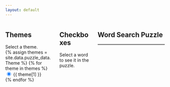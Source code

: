 ```yaml
---
layout: default
---
```


<script>
  document.addEventListener("DOMContentLoaded", function() {
    var themesRadioButtons = document.querySelectorAll('input[type="radio"][name="themes"]');
    var checkboxesContainer = document.getElementById('checkboxForm'); // Get the checkboxes container
    var wordCellsMap = {}; // Object to store cell indices for each word

    themesRadioButtons.forEach(function(radioButton) {
      radioButton.addEventListener("change", function() {
        var selectedTheme = this.getAttribute("data-word");
        var words = {{ site.data.puzzle_data.Easy_Placed_Words | jsonify }};
        var wordList = words[selectedTheme];
        updateCheckboxes(wordList);
        var puzzles = {{ site.data.puzzle_data.Easy_Boards | jsonify }};
        populatePuzzle(puzzles[selectedTheme]);
      });
    });

    function populatePuzzle(puzzle) {
      var puzzleTable = document.getElementById('puzzleTable');
      puzzleTable.innerHTML = ''; // Clear previous puzzle

      // Iterate through rows and cells to populate puzzle table
      puzzle.forEach(function(row) {
        var tr = document.createElement('tr');
        row.forEach(function(cell) {
          var td = document.createElement('td');
          td.setAttribute('data-letter', cell);
          td.textContent = cell;
          tr.appendChild(td);
        });
        puzzleTable.appendChild(tr);
      });
    }

    function updateCheckboxes(wordList) {
      checkboxesContainer.innerHTML = ''; // Clear previous checkboxes

      // Loop through the wordList and generate checkboxes and labels
      wordList.forEach(function(item, index) {
        var checkbox = document.createElement('input');
        checkbox.type = 'checkbox';
        checkbox.id = 'checkbox' + index;
        checkbox.name = 'checkbox' + index;
        checkbox.setAttribute('data-word', item); // Set data-word attribute
        checkboxesContainer.appendChild(checkbox);

        var label = document.createElement('label');
        label.setAttribute('for', 'checkbox' + index);
        label.textContent = item;
        checkboxesContainer.appendChild(label);

        var lineBreak = document.createElement('br');
        checkboxesContainer.appendChild(lineBreak);
      });
    }

    // Attach event listeners for checkboxes after they are generated
    checkboxesContainer.addEventListener("change", function(event) {
      if (event.target.type === 'checkbox') {
        var isChecked = event.target.checked;
        var word = event.target.getAttribute("data-word");
        var puzzleTable = document.getElementById('puzzleTable');
        var puzzleCells = puzzleTable.getElementsByTagName("td");

        if (isChecked) {
          markWordInPuzzle(puzzleCells, word);
        } else {
          resetWordInPuzzle(word);
        }
      }
    });

    // Function definitions for marking and resetting words in puzzle...

    // Define your JavaScript function to mark a word in the puzzle
    function markWordInPuzzle(cells, word) {
      console.log("Marking word in puzzle:", word);
      // Convert the word to uppercase and remove non-alphabetic characters
      var cleanWord = word.toUpperCase().replace(/[^A-Z]/g, '');

      var wordFound = false;
      for (var i = 0; i < cells.length; i++) {
        var cell = cells[i];
        if (cell.textContent.toUpperCase() === cleanWord.charAt(0)) {
          var directions = [
            { row: -1, col: 0 }, { row: 1, col: 0 }, // Vertical
            { row: 0, col: -1 }, { row: 0, col: 1 }, // Horizontal
            { row: -1, col: -1 }, { row: -1, col: 1 }, // Diagonal (top left to bottom right)
            { row: 1, col: -1 }, { row: 1, col: 1 } // Diagonal (bottom left to top right)
          ];

          for (var j = 0; j < directions.length; j++) {
            var direction = directions[j];
            var found = checkDirection(cells, cleanWord, cell.parentNode.rowIndex, cell.cellIndex, direction.row, direction.col);
            if (found) {
              wordFound = true;
              break;
            }
          }

          if (wordFound) break;
        }
      }
    }

    function checkDirection(cells, word, row, col, rowDir, colDir) {
      for (var k = 0; k < word.length; k++) {
        var newRow = row + k * rowDir;
        var newCol = col + k * colDir;
        if (newRow < 0 || newRow >= 16 || newCol < 0 || newCol >= 16) {
          return false;
        }
        var cell = cells[newRow * 16 + newCol];
        if (cell.textContent !== word.charAt(k)) {
          return false;
        }
      }

      var cellIndices = [];
      for (var k = 0; k < word.length; k++) {
        var newRow = row + k * rowDir;
        var newCol = col + k * colDir;
        var cellIndex = newRow * 16 + newCol;
        var cell = cells[cellIndex];
        cell.style.color = "red";
        cell.style.fontWeight = "bold";
        cellIndices.push(cellIndex);
      }
      wordCellsMap[word] = cellIndices;
      console.log(wordCellsMap);
      return true;
    }

    function resetWordInPuzzle(word) {
      // Convert the word to uppercase and remove non-alphabetic characters
      var word = word.toUpperCase().replace(/[^A-Z]/g, '');
      console.log("Resetting word in puzzle:", word);
      var cellIndices = wordCellsMap[word];
      if (!cellIndices) return; // Word not found in map

      for (var i = 0; i < cellIndices.length; i++) {
        var cellIndex = cellIndices[i];
        var cell = document.querySelector('table').getElementsByTagName('td')[cellIndex];
        cell.style.color = ""; // Reset color to default
        cell.style.fontWeight = ""; // Reset font weight to default
      }
      delete wordCellsMap[word]; // Remove word entry from map
      console.log(wordCellsMap);
    }
  });
</script>

<div style="display: flex; justify-content: center; align-items: flex-start;">
  <div style="width: 30%; margin-right: 20px;"> <!-- Added margin-right for the gap -->
    <h2>Themes</h2>
    Select a theme.
    <form action="">
      {% assign themes = site.data.puzzle_data.Theme %}
      {% for theme in themes %}
        <input type="radio" id="radio{{ theme[0] }}" name="themes" data-word="{{ theme[0] }}" {% if forloop.first %} checked {% endif %}>
        <label for="radio{{ theme[0] }}">{{ theme[1] }}</label><br>
      {% endfor %}
    </form>
  </div>

  <div style="width: 20%; margin-right: 20px;"> <!-- Added margin-right for the gap -->
    <h2>Checkboxes</h2>
    Select a word to see it in the puzzle.
    <form id="checkboxForm" action="">
    </form>
  </div>

  <div style="width: 50%;">
    <h2>Word Search Puzzle</h2>
    <table border="1" id="puzzleTable">
      <!-- Puzzle will be dynamically populated here -->
    </table>
  </div>

</div>
